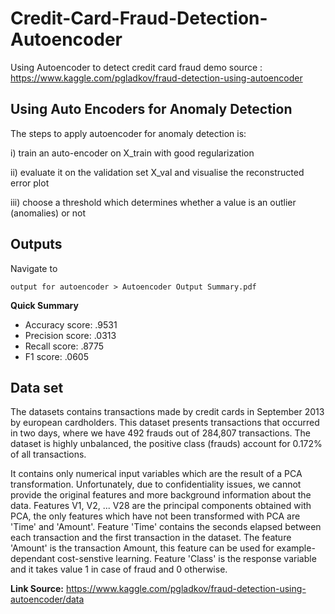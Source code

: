 # Credit-Card-Fraud-Detection-Autoencoder
Using Autoencoder to detect credit card fraud demo source : https://www.kaggle.com/pgladkov/fraud-detection-using-autoencoder


## Using Auto Encoders for Anomaly Detection
The steps to apply autoencoder for anomaly detection is:

i) train an auto-encoder on X_train with good regularization

ii) evaluate it on the validation set X_val and visualise the reconstructed error plot

iii) choose a threshold which determines whether a value is an outlier (anomalies) or not

## Outputs
Navigate to 

```
output for autoencoder > Autoencoder Output Summary.pdf 
```

**Quick Summary**
 * Accuracy score: .9531
 * Precision score: .0313
 * Recall score: .8775
 * F1 score: .0605


## Data set
The datasets contains transactions made by credit cards in September 2013 by european cardholders. This dataset presents transactions that occurred in two days, where we have 492 frauds out of 284,807 transactions. The dataset is highly unbalanced, the positive class (frauds) account for 0.172% of all transactions.

It contains only numerical input variables which are the result of a PCA transformation. Unfortunately, due to confidentiality issues, we cannot provide the original features and more background information about the data. Features V1, V2, ... V28 are the principal components obtained with PCA, the only features which have not been transformed with PCA are 'Time' and 'Amount'. Feature 'Time' contains the seconds elapsed between each transaction and the first transaction in the dataset. The feature 'Amount' is the transaction Amount, this feature can be used for example-dependant cost-senstive learning. Feature 'Class' is the response variable and it takes value 1 in case of fraud and 0 otherwise.



**Link Source:**  https://www.kaggle.com/pgladkov/fraud-detection-using-autoencoder/data  


